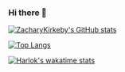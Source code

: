 ### Hi there 👋

<a href="#" id="myLink">[![ZacharyKirkeby's GitHub stats](https://github-readme-stats.vercel.app/api?username=ZacharyKirkeby&show_icons=true&theme=nightowl)](https://github.com/anuraghazra/github-readme-stats)</a>


[![Top Langs](https://github-readme-stats.vercel.app/api/top-langs/?username=ZacharyKirkeby&size_weight=0.5&count_weight=0.5&langs_count=10&layout=donut&theme=nightowl)](https://github.com/anuraghazra/github-readme-stats)

[![Harlok's wakatime stats](https://github-readme-stats.vercel.app/api/wakatime?username=ZacharyKirkeby&layout=compact&theme=nightowl)](https://github.com/anuraghazra/github-readme-stats)

<!--
**ZacharyKirkeby/ZacharyKirkeby** is a ✨ _special_ ✨ repository because its `README.md` (this file) appears on your GitHub profile.

Here are some ideas to get you started:

- 🔭 I’m currently working on ...
- 🌱 I’m currently learning ...
- 👯 I’m looking to collaborate on ...
- 🤔 I’m looking for help with ...
- 💬 Ask me about ...
- 📫 How to reach me: ...
- 😄 Pronouns: ...
- ⚡ Fun fact: ...
-->
